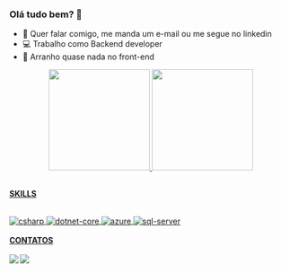 ### Olá tudo bem? 👋
- 📧 Quer falar comigo, me manda um e-mail ou me segue no linkedin
- 💻 Trabalho como Backend developer
- 🎨 Arranho quase nada no front-end


<div align="center">
  <a href="https://github.com/raffaelmiranda">
  <img height="180em" src="https://github-readme-stats.vercel.app/api?username=raffaelmiranda&show_icons=true&theme=github_dark&include_all_commits=true&count_private=true"/>
  <img height="180em" src="https://github-readme-stats.vercel.app/api/top-langs/?username=raffaelmiranda&layout=compact&langs_count=7&theme=github_dark"/>
</div>
   
  ##

<b>SKILLS</b>
<div style="display: inline_block"><br>
  <img align="center" alt="csharp" src="https://img.shields.io/badge/C%23-239120?style=for-the-badge&logo=c-sharp&logoColor=white">
  <img align="center" alt="dotnet-core" src="https://img.shields.io/badge/.NET-5C2D91?style=for-the-badge&logo=.net&logoColor=white">
  <img align="center" alt="azure" src="https://img.shields.io/badge/Microsoft_Azure-0089D6?style=for-the-badge&logo=microsoft-azure&logoColor=white">
  <img align="center" alt="sql-server" src="https://img.shields.io/badge/Microsoft_SQL_Server-CC2927?style=for-the-badge&logo=microsoft-sql-server&logoColor=white">
</div></br>
<b>CONTATOS<b> </br></br>
<div> 
  <a href ="mailto:raffael.miranda@outlook.com.br"><img src="https://img.shields.io/badge/Microsoft_Outlook-0078D4?style=for-the-badge&logo=microsoft-outlook&logoColor=white" target="_blank"></a>
  <a href="https://www.linkedin.com/in/raffaelmiranda/" target="_blank"><img src="https://img.shields.io/badge/-LinkedIn-%230077B5?style=for-the-badge&logo=linkedin&logoColor=white" target="_blank"></a> 
</div>
